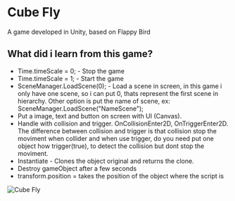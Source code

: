 # Cube Fly

A game developed in Unity, based on Flappy Bird

## What did i learn from this game?

* Time.timeScale = 0; - Stop the game
* Time.timeScale = 1; - Start the game
* SceneManager.LoadScene(0); - Load a scene in screen, in this game i only have one scene, so i can put 0, thats represent the first scene in hierarchy. Other option is put the name of scene, ex: SceneManager.LoadScene("NameScene");
* Put a image, text and button on screen with UI (Canvas).
* Handle with collision and trigger. OnCollisionEnter2D, OnTriggerEnter2D. The difference between collision and trigger is that collision stop the moviment when collider and when use trigger, do you need put one object how trigger(true), to detect the collision  but dont stop the moviment.
* Instantiate - Clones the object original and returns the clone.
* Destroy gameObject after a few seconds
* transform.position = takes the position of the object where the script is

![Cube Fly](https://user-images.githubusercontent.com/8952441/83336469-fdc53300-a289-11ea-9f6f-4c564b94e22f.png)

